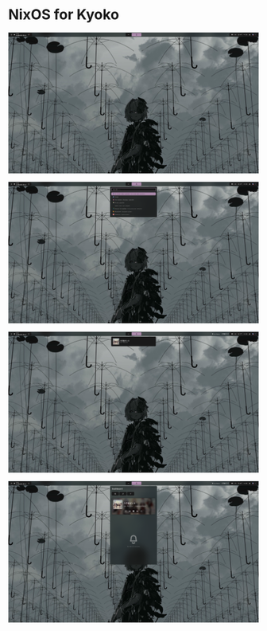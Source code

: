 # NixOS for Kyoko

![Empty desktop](/papes/showcase/2025-05-31-220016_hyprshot.png)

![Desktop with rofi](/papes/showcase/2025-05-31-220038_hyprshot.png)

![Desktop with PEAK song](/papes/showcase/2025-05-31-220112_hyprshot.png)

![Desktop with swaync and PEAK song](/papes/showcase/2025-05-31-220327_hyprshot.png)
